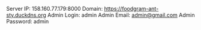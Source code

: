 Server IP: 158.160.77.179:8000
Domain: https://foodgram-ant-sty.duckdns.org
Admin Login: admin
Admin Email: admin@gmail.com
Admin Password: admin